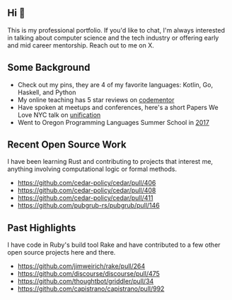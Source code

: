 ## Hi 👋

This is my professional portfolio. If you'd like to chat, I'm always interested in talking about computer science and the tech industry or offering early and mid career mentorship. Reach out to me on X.

## Some Background

* Check out my pins, they are 4 of my favorite languages: Kotlin, Go, Haskell, and Python
* My online teaching has 5 star reviews on [codementor](https://www.codementor.io/@svanderbleek)
* Have spoken at meetups and conferences, here's a short Papers We Love NYC talk on [unification](https://paperswelove.org/2018/video/sandy-vanderbleek-a-widespread-error-in-unification-algorithms/)
* Went to Oregon Programming Languages Summer School in [2017](https://www.cs.uoregon.edu/research/summerschool/summer17/participants.php)

## Recent Open Source Work

I have been learning Rust and contributing to projects that interest me, anything involving computational logic or formal methods.

* https://github.com/cedar-policy/cedar/pull/406
* https://github.com/cedar-policy/cedar/pull/408
* https://github.com/cedar-policy/cedar/pull/411
* https://github.com/pubgrub-rs/pubgrub/pull/146

## Past Highlights

I have code in Ruby's build tool Rake and have contributed to a few other open source projects here and there.

* https://github.com/jimweirich/rake/pull/264
* https://github.com/discourse/discourse/pull/475
* https://github.com/thoughtbot/griddler/pull/34
* https://github.com/capistrano/capistrano/pull/992
